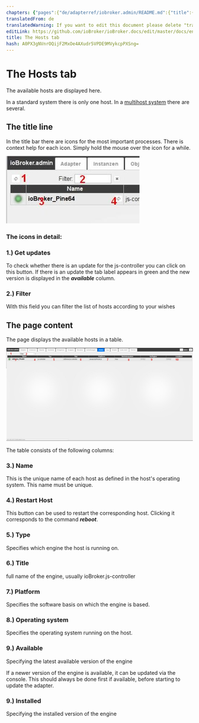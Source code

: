 ```yaml
---
chapters: {"pages":{"de/adapterref/iobroker.admin/README.md":{"title":{"de":"no title"},"content":"de/adapterref/iobroker.admin/README.md"},"de/adapterref/iobroker.admin/admin/tab-adapters.md":{"title":{"de":"Der Reiter Adapter"},"content":"de/adapterref/iobroker.admin/admin/tab-adapters.md"},"de/adapterref/iobroker.admin/admin/tab-instances.md":{"title":{"de":"Der Reiter Instanzen"},"content":"de/adapterref/iobroker.admin/admin/tab-instances.md"},"de/adapterref/iobroker.admin/admin/tab-objects.md":{"title":{"de":"Der Reiter Objekte"},"content":"de/adapterref/iobroker.admin/admin/tab-objects.md"},"de/adapterref/iobroker.admin/admin/tab-states.md":{"title":{"de":"Der Reiter Zustände"},"content":"de/adapterref/iobroker.admin/admin/tab-states.md"},"de/adapterref/iobroker.admin/admin/tab-groups.md":{"title":{"de":"Der Reiter Gruppen"},"content":"de/adapterref/iobroker.admin/admin/tab-groups.md"},"de/adapterref/iobroker.admin/admin/tab-users.md":{"title":{"de":"Der Reiter Benutzer"},"content":"de/adapterref/iobroker.admin/admin/tab-users.md"},"de/adapterref/iobroker.admin/admin/tab-events.md":{"title":{"de":"Der Reiter Ereignisse"},"content":"de/adapterref/iobroker.admin/admin/tab-events.md"},"de/adapterref/iobroker.admin/admin/tab-hosts.md":{"title":{"de":"Der Reiter Hosts"},"content":"de/adapterref/iobroker.admin/admin/tab-hosts.md"},"de/adapterref/iobroker.admin/admin/tab-enums.md":{"title":{"de":"Der Reiter Aufzählungen"},"content":"de/adapterref/iobroker.admin/admin/tab-enums.md"},"de/adapterref/iobroker.admin/admin/tab-log.md":{"title":{"de":"Der Reiter Log"},"content":"de/adapterref/iobroker.admin/admin/tab-log.md"},"de/adapterref/iobroker.admin/admin/tab-system.md":{"title":{"de":"Die Systemeinstellungen"},"content":"de/adapterref/iobroker.admin/admin/tab-system.md"}}}
translatedFrom: de
translatedWarning: If you want to edit this document please delete "translatedFrom" field, elsewise this document will be translated automatically again
editLink: https://github.com/ioBroker/ioBroker.docs/edit/master/docs/en/adapterref/iobroker.admin/tab-hosts.md
title: The Hosts tab
hash: A0PX3gNVnrOQijF2MxOe4AXudr5VPDE9MVykcpPXSng=
---
```

# The Hosts tab
The available hosts are displayed here.

In a standard system there is only one host. In a [multihost system](http://www.iobroker.net/?page_id=3068&lang=de) there are several.

## The title line
In the title bar there are icons for the most important processes. There is context help for each icon. Simply hold the mouse over the icon for a while.

![](../../../de/adapterref/iobroker.admin/img/tab-hosts_Hosts_icons.jpg)

### **The icons in detail:**
### **1.) Get updates**
To check whether there is an update for the js-controller you can click on this button. If there is an update the tab label appears in green and the new version is displayed in the _**available**_ column.

### **2.) Filter**
With this field you can filter the list of hosts according to your wishes

## The page content
The page displays the available hosts in a table.

![](../../../de/adapterref/iobroker.admin/img/tab-hosts_Hosts_01.jpg)

The table consists of the following columns:

### **3.) Name**
This is the unique name of each host as defined in the host's operating system. This name must be unique.

### **4.) Restart Host**
This button can be used to restart the corresponding host. Clicking it corresponds to the command **_reboot_**.

### **5.) Type**
Specifies which engine the host is running on.

### **6.) Title**
full name of the engine, usually ioBroker.js-controller

### **7.) Platform**
Specifies the software basis on which the engine is based.

### **8.) Operating system**
Specifies the operating system running on the host.

### **9.) Available**
Specifying the latest available version of the engine

If a newer version of the engine is available, it can be updated via the console.
This should always be done first if available, before starting to update the adapter.

### **9.) Installed**
Specifying the installed version of the engine